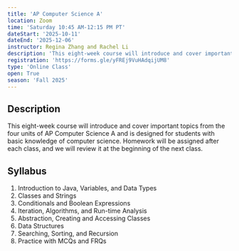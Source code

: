 ```yaml
---
title: 'AP Computer Science A'
location: Zoom
time: 'Saturday 10:45 AM-12:15 PM PT'
dateStart: '2025-10-11'
dateEnd: '2025-12-06'
instructor: Regina Zhang and Rachel Li
description: 'This eight-week course will introduce and cover important topics from the four units of AP Computer Science A and is designed for students with basic knowledge of computer science.'
registration: 'https://forms.gle/yFREj9VuHAdqijUM8'
type: 'Online Class'
open: True
season: 'Fall 2025'
---
```


## Description

This eight-week course will introduce and cover important topics from the four units of AP Computer Science A and is designed for students with basic knowledge of computer science. Homework will be assigned after each class, and we will review it at the beginning of the next class.

## Syllabus

1. Introduction to Java, Variables, and Data Types
2. Classes and Strings
3. Conditionals and Boolean Expressions
4. Iteration, Algorithms, and Run-time Analysis
5. Abstraction, Creating and Accessing Classes
6. Data Structures
7. Searching, Sorting, and Recursion
8. Practice with MCQs and FRQs